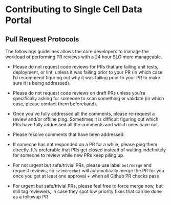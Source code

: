 # Contributing to Single Cell Data Portal

## Pull Request Protocols

The followings guidelines allows the core developers to manage the workload of performing PR reviews with a 24 hour SLO more manageable.

- Please do not request code reviews for PRs that are failing unit tests, deployment, or lint, unless it was failing prior to your PR (in which case I’d recommend figuring out why it was failing prior to your PR to make sure it is being addressed).

- Please do not request code reviews on draft PRs unless you're specifically asking for someone to scan something or validate (in which case, please contact them beforehand).

- Once you've fully addressed all the comments, please re-request a review and/or offline ping. Sometimes it is difficult figuring out which PRs have fully addressed all the comments and which ones have not.

- Please resolve comments that have been addressed.

- If someone has not responded on a PR for a while, please ping them directly. It's preferable that PRs get closed instead of waiting indefinitely for someone to review while new PRs keep piling up.

- For not urgent but safe/trivial PRs, please use label `bot/merge` and request reviews, so `czimergebot` will automatically merge the PR for you once you get at least one approval + when all Github PR checks pass

- For urgent but safe/trivial PRs, please feel free to force merge now, but still tag reviewers, in case they spot low priority fixes that can be done as a followup PR